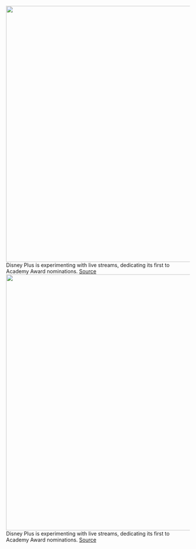 <img src='https://cdn.vox-cdn.com/thumbor/NOmINxLUtSbjOU2NHYvmH1aOy9U=/0x0:3543x2362/1200x800/filters:focal(1489x898:2055x1464)/cdn.vox-cdn.com/uploads/chorus_image/image/70486007/1238248875.0.jpg' width='700px' /><br/>
Disney Plus is experimenting with live streams, dedicating its first to Academy Award nominations.
<a href='https://www.theverge.com/2022/2/8/22924369/disney-plus-first-live-feed'> Source <a/><img src='https://cdn.vox-cdn.com/thumbor/NOmINxLUtSbjOU2NHYvmH1aOy9U=/0x0:3543x2362/1200x800/filters:focal(1489x898:2055x1464)/cdn.vox-cdn.com/uploads/chorus_image/image/70486007/1238248875.0.jpg' width='700px' /><br/>
Disney Plus is experimenting with live streams, dedicating its first to Academy Award nominations.
<a href='https://www.theverge.com/2022/2/8/22924369/disney-plus-first-live-feed'> Source <a/>